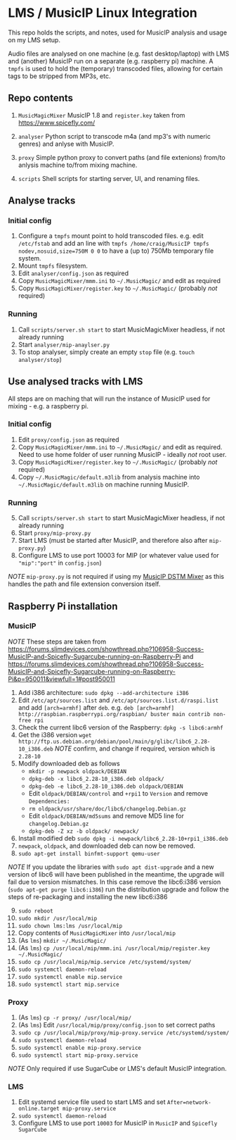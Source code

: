 # LMS / MusicIP Linux Integration

This repo holds the scripts, and notes, used for MusicIP analysis and usage on
my LMS setup.

Audio files are analysed on one machine (e.g. fast desktop/laptop) with LMS and
(another) MusicIP run on a separate (e.g. raspberry pi) machine. A `tmpfs` is
used to hold the (temporary) transcoded files, allowing for certain tags to be
stripped from MP3s, etc.


## Repo contents

1. `MusicMagicMixer` MusicIP 1.8 and `register.key` taken from https://www.spicefly.com/

2. `analyser` Python script to transcode m4a (and mp3's with numeric genres) and
anlyse with MusicIP.

3. `proxy` Simple python proxy to convert paths (and file extenions) from/to
anlysis machine to/from mixing machine.

4. `scripts` Shell scripts for starting server, UI, and renaming files.


## Analyse tracks

### Initial config

1. Configure a `tmpfs` mount point to hold transcoded files. e.g. edit `/etc/fstab`
and add an line with `tmpfs /home/craig/MusicIP tmpfs nodev,nosuid,size=750M 0 0` to
have a (up to) 750Mb temporary file system.
2. Mount `tmpfs` filesystem.
3. Edit `analyser/config.json` as required
4. Copy `MusicMagicMixer/mmm.ini` to `~/.MusicMagic/` and edit as required
5. Copy `MusicMagicMixer/register.key` to `~/.MusicMagic/` (probably *not* required)

### Running

1. Call `scripts/server.sh start` to start MusicMagicMixer headless, if not already running
2. Start `analyser/mip-anaylser.py`
3. To stop analyser, simply create an empty `stop` file (e.g. `touch analyser/stop`)


## Use analysed tracks with LMS

All steps are on maching that will run the instance of MusicIP used for mixing - e.g.
a raspberry pi.

### Initial config

1. Edit `proxy/config.json` as required
2. Copy `MusicMagicMixer/mmm.ini` to `~/.MusicMagic/` and edit as required. Need to use home
folder of user running MusicIP - ideally *not* root user.
3. Copy `MusicMagicMixer/register.key` to `~/.MusicMagic/` (probably *not* required)
3. Copy `~/.MusicMagic/default.m3lib` from analysis machine into `~/.MusicMagic/default.m3lib`
on machine running MusicIP.

### Running

5. Call `scripts/server.sh start` to start MusicMagicMixer headless, if not already running
6. Start `proxy/mip-proxy.py` 
7. Start LMS (must be started after MusicIP, and therefore also after `mip-proxy.py`)
8. Configure LMS to use port 10003 for MIP (or whatever value used for `"mip":"port"` in `config.json`)

*NOTE* `mip-proxy.py` is not required if using my [MusicIP DSTM Mixer](https://github.com/CDrummond/lms-mipmixer)
as this handles the path and file extension conversion itself.

## Raspberry Pi installation

### MusicIP

*NOTE* These steps are taken from https://forums.slimdevices.com/showthread.php?106958-Success-MusicIP-and-Spicefly-Sugarcube-running-on-Raspberry-Pi
and https://forums.slimdevices.com/showthread.php?106958-Success-MusicIP-and-Spicefly-Sugarcube-running-on-Raspberry-Pi&p=950011&viewfull=1#post950011

1. Add i386 architecture: `sudo dpkg --add-architecture i386`
2. Edit `/etc/apt/sources.list` and `/etc/apt/sources.list.d/raspi.list` and add
`[arch=armhf]` after `deb`. e.g. `deb [arch=armhf] http://raspbian.raspberrypi.org/raspbian/ buster main contrib non-free rpi`
3. Check the current libc6 version of the Raspberry: `dpkg -s libc6:armhf`
4. Get the i386 version `wget http://ftp.us.debian.org/debian/pool/main/g/glibc/libc6_2.28-10_i386.deb`
*NOTE* confirm, and change if required, version which is `2.28-10`
5. Modify downloaded deb as follows
    * `mkdir -p newpack oldpack/DEBIAN`
    * `dpkg-deb -x libc6_2.28-10_i386.deb oldpack/`
    * `dpkg-deb -e libc6_2.28-10_i386.deb oldpack/DEBIAN`
    * Edit `oldpack/DEBIAN/control` and `+rpi1` to `Version` and remove `Dependencies:`
    * `rm oldpack/usr/share/doc/libc6/changelog.Debian.gz`
    * Edit `oldpack/DEBIAN/md5sums` and remove MD5 line for `changelog.Debian.gz`
    * `dpkg-deb -Z xz -b oldpack/ newpack/`
6. Install modified deb `sudo dpkg -i newpack/libc6_2.28-10+rpi1_i386.deb`
7. `newpack`, `oldpack`, and downloaded deb can now be removed.
8. `sudo apt-get install binfmt-support qemu-user`

*NOTE* If you update the libraries with `sudo apt dist-upgrade` and a new version
of libc6 will have been published in the meantime, the upgrade will fail due to
version mismatches. In this case remove the libc6:i386 version (`sudo apt-get purge libc6:i386`)
run the distribution upgrade and follow the steps of re-packaging and installing
the new libc6:i386

9. `sudo reboot`
10. `sudo mkdir /usr/local/mip`
11. `sudo chown lms:lms /usr/local/mip`
12. Copy contents of `MusicMagicMixer` into `/usr/local/mip`
13. (As `lms`) `mkdir ~/.MusicMagic/`
14. (As `lms`) `cp /usr/local/mip/mmm.ini /usr/local/mip/register.key ~/.MusicMagic/`
15. `sudo cp /usr/local/mip/mip.service /etc/systemd/system/`
16. `sudo systemctl daemon-reload`
17. `sudo systemctl enable mip.service`
18. `sudo systemctl start mip.service`


### Proxy

1. (As `lms`) `cp -r proxy/ /usr/local/mip/`
2. (As `lms`) Edit `/usr/local/mip/proxy/config.json` to set correct paths
3. `sudo cp /usr/local/mip/proxy/mip-proxy.service /etc/systemd/system/`
4. `sudo systemctl daemon-reload`
5. `sudo systemctl enable mip-proxy.service`
6. `sudo systemctl start mip-proxy.service`

*NOTE* Only required if use SugarCube or LMS's default MusicIP integration.


### LMS

1. Edit systemd service file used to start LMS and set `After=network-online.target mip-proxy.service`
2. `sudo systemctl daemon-reload`
3. Configure LMS to use port `10003` for MusicIP in `MusicIP` and `Spicefly SugarCube`

